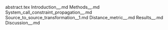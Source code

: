 abstract.tex
Introduction__.md
Methods__.md
System_call_constraint_propagation__.md
Source_to_source_transformation__1.md
Distance_metric__.md
Results__.md
Discussion__.md
